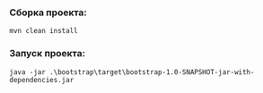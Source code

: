 ### Сборка проекта:
```
mvn clean install
```
### Запуск проекта:
```
java -jar .\bootstrap\target\bootstrap-1.0-SNAPSHOT-jar-with-dependencies.jar
```